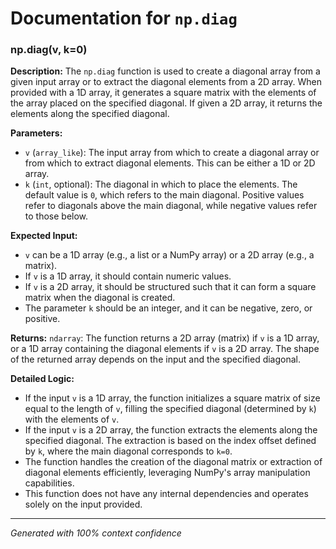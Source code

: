 # Documentation for `np.diag`

### np.diag(v, k=0)

**Description:**
The `np.diag` function is used to create a diagonal array from a given input array or to extract the diagonal elements from a 2D array. When provided with a 1D array, it generates a square matrix with the elements of the array placed on the specified diagonal. If given a 2D array, it returns the elements along the specified diagonal.

**Parameters:**
- `v` (`array_like`): The input array from which to create a diagonal array or from which to extract diagonal elements. This can be either a 1D or 2D array.
- `k` (`int`, optional): The diagonal in which to place the elements. The default value is `0`, which refers to the main diagonal. Positive values refer to diagonals above the main diagonal, while negative values refer to those below.

**Expected Input:**
- `v` can be a 1D array (e.g., a list or a NumPy array) or a 2D array (e.g., a matrix).
- If `v` is a 1D array, it should contain numeric values.
- If `v` is a 2D array, it should be structured such that it can form a square matrix when the diagonal is created.
- The parameter `k` should be an integer, and it can be negative, zero, or positive.

**Returns:**
`ndarray`: The function returns a 2D array (matrix) if `v` is a 1D array, or a 1D array containing the diagonal elements if `v` is a 2D array. The shape of the returned array depends on the input and the specified diagonal.

**Detailed Logic:**
- If the input `v` is a 1D array, the function initializes a square matrix of size equal to the length of `v`, filling the specified diagonal (determined by `k`) with the elements of `v`.
- If the input `v` is a 2D array, the function extracts the elements along the specified diagonal. The extraction is based on the index offset defined by `k`, where the main diagonal corresponds to `k=0`.
- The function handles the creation of the diagonal matrix or extraction of diagonal elements efficiently, leveraging NumPy's array manipulation capabilities.
- This function does not have any internal dependencies and operates solely on the input provided.

---
*Generated with 100% context confidence*
